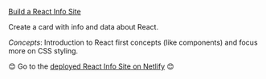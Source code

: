 [Build a React Info Site](https://youtu.be/bMknfKXIFA8?t=6704)

Create a card with info and data about React.

*Concepts*: Introduction to React first concepts (like components) and focus more on CSS styling.

😊 Go to the [deployed React Info Site on Netlify](https://1-reactinfosite.netlify.app) 😊